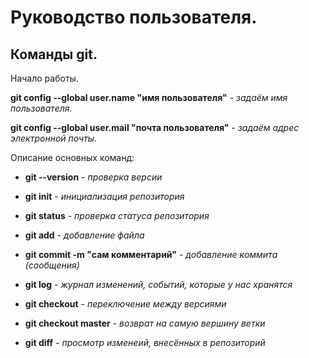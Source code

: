 # Руководство пользователя.
## Команды git.

Начало работы.

**git config --global user.name "имя пользователя"** - *задаём имя пользователя.*

**git config --global user.mail "почта пользователя"** - *задаём адрес электронной почты.*

Описание основных команд:

* __git --version__ - _проверка версии_

* __git init__ - _инициализация репозитория_

* __git status__ - _проверка статуса репозитория_

* __git add__ - _добавление файла_

* __git commit -m "сам комментарий"__ - _добавление коммита (сообщения)_

* __git log__ - _журнал изменений, событий, которые у нас хранятся_

* __git checkout__ - _переключение между версиями_

* __git checkout master__ - _возврат на самую вершину ветки_

* __git diff__ - _просмотр изменеий, внесённых в репозиторий_  
